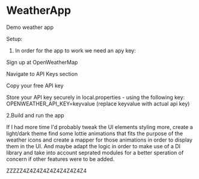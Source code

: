# WeatherApp
Demo weather app

Setup:
  1. In order for the app to work we need an apy key:
  
  Sign up at OpenWeatherMap
  
  Navigate to API Keys section
  
  Copy your free API key
  
  Store your API key securely in local.properties - using the following key: OPENWEATHER_API_KEY=keyvalue (replace keyvalue with actual api key)
  
  2.Build and run the app

If I had more time I'd probably tweak the UI elements styling more, create a light/dark theme find some lottie animations that fits the purpose of the weather icons and create a mapper for those
animations in order to display them in the UI. And maybe adapt the logic in order to make use of a DI library and take into account seprated modules for a better speration of concern if other
features were to be added.

ZZZZZ4Z4Z4Z4Z4Z4Z4Z4Z4Z4
